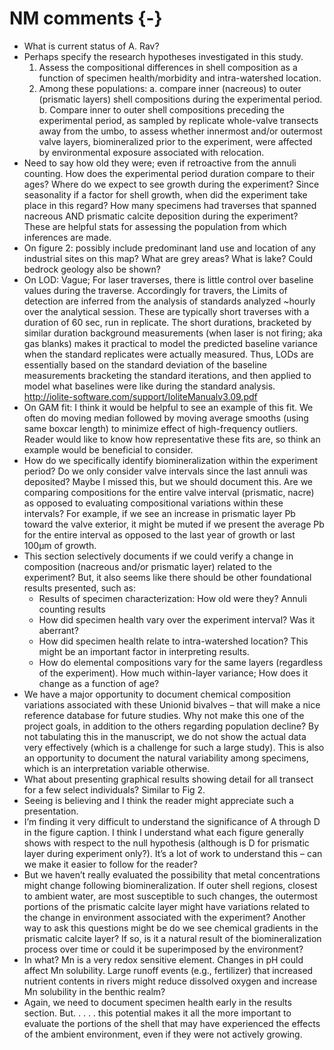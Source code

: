 # NM comments {-}

*  What is current status of A. Rav?
*  Perhaps specify the research hypotheses investigated in this study.  
    1.	 Assess the compositional differences in shell composition as a function of specimen health/morbidity and intra-watershed location.
    2.	 Among these populations:
        a.	 compare inner (nacreous) to outer (prismatic layers) shell compositions during the experimental period.
        b.	 Compare inner to outer shell compositions preceding the experimental period, as sampled by replicate whole-valve transects
        away from the umbo, to assess whether innermost and/or outermost valve layers, biomineralized prior to the experiment, were
        affected by environmental exposure associated with relocation.
* Need to say how old they were; even if retroactive from the annuli counting.  How does the experimental period duration compare to their ages?  Where do we expect to see growth during the experiment? Since seasonality if a factor for shell growth, when did the experiment take place in this regard? How many specimens had traverses that spanned nacreous AND prismatic calcite deposition during the experiment? These are helpful stats for assessing the population from which inferences are made.
* On figure 2: possibly include predominant land use and location of any industrial sites on this map?  What are grey areas?  What is lake?  Could bedrock geology also be shown?
* On LOD: Vague; For laser traverses, there is little control over baseline values during the traverse.  Accordingly for travers, the Limits of detection are inferred from the analysis of standards analyzed ~hourly over the analytical session.  These are typically short traverses with a duration of 60 sec, run in replicate.  The short durations, bracketed by similar duration background measurements (when laser is not firing; aka gas blanks) makes it practical to model the predicted baseline variance when the standard replicates were actually measured. Thus, LODs are essentially based on the standard deviation of the baseline measurements bracketing the standard iterations, and then applied to model what baselines were like during the standard analysis. http://iolite-software.com/support/IoliteManualv3.09.pdf
* On GAM fit: I think it would be helpful to see an example of this fit.  We often do moving median followed by moving average smooths (using same boxcar length) to minimize effect of high-frequency outliers.  Reader would like to know how representative these fits are, so think an example would be beneficial to consider.
* How do we specifically identify biomineralization within the experiment period?  Do we only consider valve intervals since the last annuli was deposited?  Maybe I missed this, but we should document this. Are we comparing compositions for the entire valve interval (prismatic, nacre) as opposed to evaluating compositional variations within these intervals?  For example, if we see an increase in prismatic layer Pb toward the valve exterior, it might be muted if we present the average Pb for the entire interval as opposed to the last year of growth or last 100µm of growth.
* This section selectively documents if we could verify a change in composition (nacreous and/or prismatic layer) related to the experiment?  But, it also seems like there should be other foundational results presented, such as:
  * Results of specimen characterization: How old were they?  Annuli counting results
  *	How did specimen health vary over the experiment interval?  Was it aberrant?
  * How did specimen health relate to intra-watershed location?  This might be an important factor in interpreting results.
  *	How do elemental compositions vary for the same layers (regardless of the experiment).  How much within-layer variance; How does it change as a function of age? 
*	We have a major opportunity to document chemical composition variations associated with these Unionid bivalves – that will make a nice reference database for future studies.  Why not make this one of the project goals, in addition to the others regarding population decline?  By not tabulating this in the manuscript, we do not show the actual data very effectively (which is a challenge for such a large study).  This is also an opportunity to document the natural variability among specimens, which is an interpretation variable otherwise.
*	What about presenting graphical results showing detail for all transect for a few select individuals?  Similar to Fig 2.
  *	Seeing is believing and I think the reader might appreciate such a presentation.
* I’m finding it very difficult to understand the significance of A through D in the figure caption.  I think I understand what each figure generally shows with respect to the null hypothesis (although is D for prismatic layer during experiment only?).  It’s a lot of work to understand this – can we make it easier to follow for the reader?
* But we haven’t really evaluated the possibility that metal concentrations might change following biomineralization.  If outer shell regions, closest to ambient water, are most susceptible to such changes, the outermost portions of the prismatic calcite layer might have variations related to the change in environment associated with the experiment?  Another way to ask this questions might be do we see chemical gradients in the prismatic calcite layer?  If so, is it a natural result of the biomineralization process over time or could it be superimposed by the environment?
* In what?  Mn is a very redox sensitive element.  Changes in pH could affect Mn solubility.  Large runoff events (e.g., fertilizer) that increased nutrient contents in rivers might reduce dissolved oxygen and increase Mn solubility in the benthic realm?
* Again, we need to document specimen health early in the results section.  But. . . . . this potential makes it all the more important to evaluate the portions of the shell that may have experienced the effects of the ambient environment, even if they were not actively growing.
